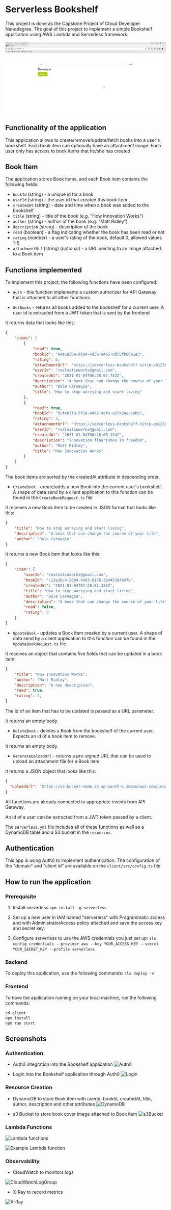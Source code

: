 # Serverless Bookshelf

This project is done as the Capstone Project of Cloud Developer Nanodegree. The goal of this project to implement a simple Bookshelf application using AWS Lambda and Serverless framework.

![Tooo Demo](images/Demo.gif)

## Functionality of the application

This application allows to create/remove/update/fetch books into a user's bookshelf. Each book item can optionally have an attachment image. Each user only has access to book items that he/she has created.

## Book Item

The application stores Book items, and each Book item contains the following fields:

* `bookId` (string) - a unique id for a book
* `userId` (string) - the user id that created this book item
* `createdAt` (string) - date and time when a book was added to the bookshelf
* `title` (string) - title of the book (e.g. "How Innovation Works")
* `author` (string) - author of the book (e.g. "Matt Ridley")
* `description` (string) - description of the book
* `read` (boolean) - a flag indicating whether the book has been read or not
* `rating` (number) - a user's rating of the book, default 0, allowed values 1-5
* `attachmentUrl` (string) (optional) - a URL pointing to an image attached to a Book item


## Functions implemented

To implement this project, the following functions have been configured: 

* `Auth` - this function implements a custom authorizer for API Gateway that is attached to all other functions.

* `GetBooks` - returns all books added to the bookshelf for a current user. A user id is extracted from a JWT token that is sent by the frontend

It returns data that looks like this:

```json
{
    "items": [
        {
            "read": true,
            "bookId": "94eca36a-dc94-4d36-a465-8b55fb60b1e3",
            "rating": 5,
            "attachmentUrl": "https://serverless-bookshelf-nitin-ab123de-attachments-dev.s3.amazonaws.com/94eca36a-dc94-4d36-a465-8b55fb60b1e3",
            "userId": "realnitinworks@gmail.com",
            "createdAt": "2021-01-04T06:28:07.742Z",
            "description": "A book that can change the course of your life",
            "author": "Dale Carnegie",
            "title": "How to stop worrying and start living"
        },
        {
            "read": true,
            "bookId": "92feb3f8-5f18-4492-9efe-a27a24accab9",
            "rating": 3,
            "attachmentUrl": "https://serverless-bookshelf-nitin-ab123de-attachments-dev.s3.amazonaws.com/92feb3f8-5f18-4492-9efe-a27a24accab9",
            "userId": "realnitinworks@gmail.com",
            "createdAt": "2021-01-04T06:26:06.194Z",
            "description": "Innovation flourishes in freedom",
            "author": "Matt Ridley",
            "title": "How Innovation Works"
        }
    ]
}
```

The book items are sorted by the createdAt attribute in descending order.

* `CreateBook` - create/adds a new Book into the current user's bookshelf. A shape of data send by a client application to this function can be found in the `CreateBookRequest.ts` file

It receives a new Book item to be created in JSON format that looks like this:

```json
{
    "title": "How to stop worrying and start living",
    "description": "A book that can change the course of your life",
    "author": "Dale Carnegie"
}
```

It returns a new Book item that looks like this:

```json
{
    "item": {
        "userId": "realnitinworks@gmail.com",
        "bookId": "c13a26c4-2604-4493-8176-3b445394b47b",
        "createdAt": "2021-01-04T07:26:01.320Z",
        "title": "How to stop worrying and start living",
        "author": "Dale Carnegie",
        "description": "A book that can change the course of your life",
        "read": false,
        "rating": 0
    }
}
```

* `UpdateBook` - updates a Book item created by a current user. A shape of data send by a client application to this function can be found in the `UpdateBookRequest.ts` file

It receives an object that contains five fields that can be updated in a book item:

```json
{
    "title": "How Innovation Works",
    "author": "Matt Ridley",
    "description": "A new description",
    "read": true,
    "rating": 2,
}
```

The id of an item that has to be updated is passed as a URL parameter.

It returns an empty body.

* `DeleteBook` - deletes a Book from the bookshelf of the current user. Expects an id of a book item to remove.

It returns an empty body.

* `GenerateUploadUrl` - returns a pre-signed URL that can be used to upload an attachment file for a Book item.

It returns a JSON object that looks like this:

```json
{
  "uploadUrl": "https://s3-bucket-name.s3.ap-south-1.amazonaws.com/image.png"
}
```

All functions are already connected to appropriate events from API Gateway.

An id of a user can be extracted from a JWT token passed by a client.

The `serverless.yml` file includes all of these functions as well as a DynamoDB table and a S3 bucket in the `resources`.


## Authentication

This app is using Auth0 to implement authentication. The configuration of the "domain" and "client id" are available on the `client/src/config.ts` file.


## How to run the application

### Prerequisite

1. Install serverless `npm install -g serverless`

2. Set up a new user in IAM named "serverless" with Programmatic access and with AdministratorAccess policy attached and save the access key and secret key.

3. Configure serverless to use the AWS credentials you just set up:
`sls config credentials --provider aws --key YOUR_ACCESS_KEY --secret YOUR_SECRET_KEY --profile serverless`

### Backend

To deploy this application, use the following commands: `sls deploy -v`


### Frontend

To have the application running on your local machine, run the following commands:

```
cd client
npm install
npm run start
```

## Screenshots

### Authentication

- Auth0 integration into the Bookshelf application
![Auth0](images/Auth0_application.png)

- Login into the Bookshelf application through Auth0
![Login](images/Login.png)

### Resource Creation

- DynamoDB to store Book item with userId, bookId, createdAt, title, author, description and other attributes
![DynamoDB](images/Dynamodb.png)

- s3 Bucket to store book cover image attached to Book item
![s3Bucket](images/s3.png)

### Lambda Functions

![Lambda functions](images/lambda_functions.png)

![Example Lambda function](images/lambda_createBook.png)

### Observability

- CloudWatch to monitors logs

![CloudWatchLogGroup](images/cloudwatch_logs.png)

- X-Ray to record metrics

![X-Ray](images/distributed_tracing.png)
